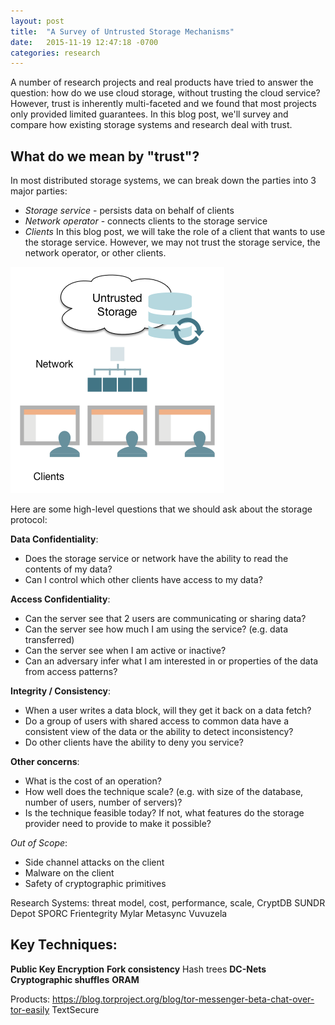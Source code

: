 ```yaml
---
layout: post
title:  "A Survey of Untrusted Storage Mechanisms"
date:   2015-11-19 12:47:18 -0700
categories: research
---
```


A number of research projects and real products have tried to answer the question: how do we use cloud storage, without trusting the cloud service? However, trust is inherently multi-faceted and we found that most projects only provided limited guarantees. In this blog post, we'll survey and compare how existing storage systems and research deal with trust.

## What do we mean by "trust"?

In most distributed storage systems, we can break down the parties into 3 major parties:
- *Storage service* - persists data on behalf of clients
- *Network operator* - connects clients to the storage service
- *Clients*
In this blog post, we will take the role of a client that wants to use the storage service. However, we may not trust the storage service, the network operator, or other clients.

![Cloud](/img/diagrams/cloud.png)

Here are some high-level questions that we should ask about the storage protocol:

**Data Confidentiality**:
- Does the storage service or network have the ability to read the contents of my data?
- Can I control which other clients have access to my data?

**Access Confidentiality**:
- Can the server see that 2 users are communicating or sharing data?
- Can the server see how much I am using the service? (e.g. data transferred)
- Can the server see when I am active or inactive?
- Can an adversary infer what I am interested in or properties of the data from access patterns?

**Integrity / Consistency**:
- When a user writes a data block, will they get it back on a data fetch?
- Do a group of users with shared access to common data have a consistent view of the data or the ability to detect inconsistency?
- Do other clients have the ability to deny you service?

**Other concerns**:
- What is the cost of an operation?
- How well does the technique scale? (e.g. with size of the database, number of users, number of servers)?
- Is the technique feasible today? If not, what features do the storage provider need to provide to make it possible?

*Out of Scope*:
- Side channel attacks on the client
- Malware on the client
- Safety of cryptographic primitives




Research Systems:
  threat model, cost, performance, scale,
CryptDB
SUNDR
Depot
SPORC
Frientegrity
Mylar
Metasync
Vuvuzela


## Key Techniques:

**Public Key Encryption**
**Fork consistency**
Hash trees
**DC-Nets**
**Cryptographic shuffles**
**ORAM**


Products:
https://blog.torproject.org/blog/tor-messenger-beta-chat-over-tor-easily
TextSecure

